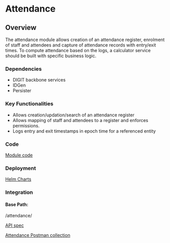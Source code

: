# Attendance

## Overview

The attendance module allows creation of an attendance register, enrolment of staff and attendees and capture of attendance records with entry/exit times. To compute attendance based on the logs, a calculator service should be built with specific business logic.&#x20;

### Dependencies

* DIGIT backbone services
* IDGen
* Persister

### Key Functionalities

* Allows creation/updation/search of an attendance register
* Allows mapping of staff and attendees to a register and enforces permissions.
* Logs entry and exit timestamps in epoch time for a referenced entity

### Code

[Module code](https://github.com/egovernments/DIGIT-Works/tree/master/backend/attendance)

### Deployment

[Helm Charts](https://github.com/egovernments/DIGIT-DevOps/tree/digit-works/deploy-as-code/helm/charts/digit-works/backend/attendance)

### Integration

#### Base Path:&#x20;

/attendance/

[API spec](../architecture/low-level-design/services/attendance.md#api-specifications)

[Attendance Postman collection](https://raw.githubusercontent.com/egovernments/DIGIT-Works/master/backend/attendance/Attendace%20Service%20Postman%20Scripts.postman\_collection.json)
